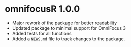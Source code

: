 # omnifocusR 1.0.0

* Major rework of the package for better readability
* Updated package to minimal support for OmniFocus 3
* Added tests for all functions
* Added a `NEWS.md` file to track changes to the package.
